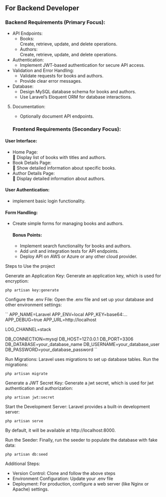 ## For Backend Developer

### Backend Requirements (Primary Focus):

-   API Endpoints:
    -   Books:  
        Create, retrieve, update, and delete operations.
    -   Authors:  
        Create, retrieve, update, and delete operations.
-   Authentication:
    -   Implement JWT-based authentication for secure API access.
-   Validation and Error Handling:
    -   Validate requests for books and authors.
    -   Provide clear error messages.
-   Database:
    -   Design MySQL database schema for books and authors.
    -   Use Laravel’s Eloquent ORM for database interactions.

5. Documentation:

    - Optionally document API endpoints.

    ### Frontend Requirements (Secondary Focus):

#### User Interface:

-   Home Page:  
     Display list of books with titles and authors.
-   Book Details Page:  
     Show detailed information about specific books.
-   Author Details Page:  
     Display detailed information about authors.

#### User Authentication:

-   implement basic login functionality.

#### Form Handling:

-   Create simple forms for managing books and authors.

    #### Bonus Points:

    -   Implement search functionality for books and authors.
    -   Add unit and integration tests for API endpoints.
    -   Deploy API on AWS or Azure or any other cloud provider.

Steps to Use the project

Generate an Application Key:
Generate an application key, which is used for encryption:

```
php artisan key:generate
```

Configure the .env File:
Open the .env file and set up your database and other environment settings:

``
APP_NAME=Laravel
APP_ENV=local
APP_KEY=base64:...
APP_DEBUG=true
APP_URL=http://localhost

LOG_CHANNEL=stack

DB_CONNECTION=mysql
DB_HOST=127.0.0.1
DB_PORT=3306
DB_DATABASE=your_database_name
DB_USERNAME=your_database_user
DB_PASSWORD=your_database_password
``

Run Migrations:
Laravel uses migrations to set up database tables. Run the migrations:

```
php artisan migrate
```

Generate a JWT Secret Key:
Generate a jwt secret, which is used for jwt authentication and authorization:

```
php artisan jwt:secret
```

Start the Development Server:
Laravel provides a built-in development server:

```
php artisan serve
```

By default, it will be available at http://localhost:8000.

Run the Seeder:
Finally, run the seeder to populate the database with fake data:

```
php artisan db:seed
```

Additional Steps:

-   Version Control: Clone and follow the above steps
-   Environment Configuration: Update your .env file
-   Deployment: For production, configure a web server (like Nginx or Apache) settings.
